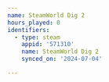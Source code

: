 ```yaml
---
name: SteamWorld Dig 2
hours_played: 0
identifiers:
  - type: steam
    appid: '571310'
    name: SteamWorld Dig 2
    synced_on: '2024-07-04'

---
```

